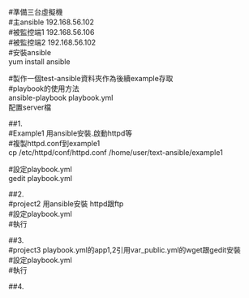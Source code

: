 #準備三台虛擬機  
#主ansible 192.168.56.102  
#被監控端1 192.168.56.106  
#被監控端2 192.168.56.102    
#安裝ansible  
yum install ansible  

#製作一個test-ansible資料夾作為後續example存取  
#playbook的使用方法  
ansible-playbook playbook.yml  
配置server檔  

##1.    
#Example1  用ansible安裝.啟動httpd等  
#複製httpd.conf到example1  
cp /etc/httpd/conf/httpd.conf /home/user/text-ansible/example1  

#設定playbook.yml  
gedit playbook.yml  

##2.  
#project2 用ansible安裝 httpd跟ftp  
#設定playbook.yml  
#執行  

##3.  
#project3 playbook.yml的app1,2引用var_public.yml的wget跟gedit安裝  
#設定playbook.yml  
#執行  

##4.  
